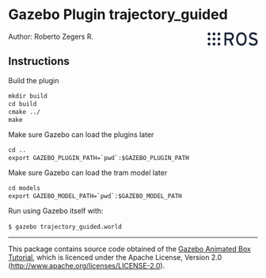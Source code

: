 <h1>Gazebo Plugin trajectory_guided</h1> <img src="docs/imgs/ros_logo.png" align="right" width="101" height="27" /> 

Author: Roberto Zegers R.

## Instructions

Build the plugin

```
mkdir build
cd build
cmake ../
make
```

Make sure Gazebo can load the plugins later

```
cd ..
export GAZEBO_PLUGIN_PATH=`pwd`:$GAZEBO_PLUGIN_PATH
```

Make sure Gazebo can load the tram model later

```
cd models
export GAZEBO_MODEL_PATH=`pwd`:$GAZEBO_MODEL_PATH
```


Run using Gazebo itself with:

`$ gazebo trajectory_guided.world`

---

This package contains source code obtained of the [Gazebo Animated Box Tutorial](http://gazebosim.org/tutorials?cat=install&tut=animated_box&ver=6.0-7.0), which is licenced under the Apache License, Version 2.0 (http://www.apache.org/licenses/LICENSE-2.0).
